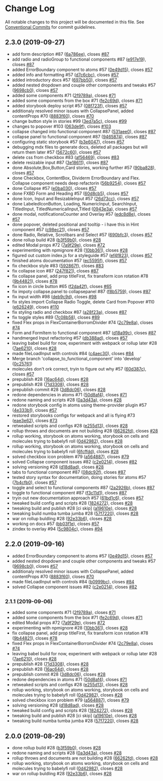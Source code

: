 # Change Log

All notable changes to this project will be documented in this file.
See [Conventional Commits](https://conventionalcommits.org) for commit guidelines.

## 2.3.0 (2019-09-27)

* add form description #87 ([6a786ee](https://gitlab.ursip.ru/ursip/design-system/commit/6a786ee)), closes [#87](https://gitlab.ursip.ru/ursip/design-system/issues/87)
* add radio and radioGroup to functional components #87 ([e917e19](https://gitlab.ursip.ru/ursip/design-system/commit/e917e19)), closes [#87](https://gitlab.ursip.ru/ursip/design-system/issues/87)
* added ErrorBoundary component to atoms #57 ([0e49d15](https://gitlab.ursip.ru/ursip/design-system/commit/0e49d15)), closes [#57](https://gitlab.ursip.ru/ursip/design-system/issues/57)
* added info and formatting #57 ([d7c6cbc](https://gitlab.ursip.ru/ursip/design-system/commit/d7c6cbc)), closes [#57](https://gitlab.ursip.ru/ursip/design-system/issues/57)
* added introductory docs #57 ([697bb50](https://gitlab.ursip.ru/ursip/design-system/commit/697bb50)), closes [#57](https://gitlab.ursip.ru/ursip/design-system/issues/57)
* added nested dropdown and couple other components and tweaks #57 ([9698cb0](https://gitlab.ursip.ru/ursip/design-system/commit/9698cb0)), closes [#57](https://gitlab.ursip.ru/ursip/design-system/issues/57)
* added some components #71 ([2f9789a](https://gitlab.ursip.ru/ursip/design-system/commit/2f9789a)), closes [#71](https://gitlab.ursip.ru/ursip/design-system/issues/71)
* added some components from the box #71 ([fe2c69d](https://gitlab.ursip.ru/ursip/design-system/commit/fe2c69d)), closes [#71](https://gitlab.ursip.ru/ursip/design-system/issues/71)
* added storybook deploy script #57 ([08f723f](https://gitlab.ursip.ru/ursip/design-system/commit/08f723f)), closes [#57](https://gitlab.ursip.ru/ursip/design-system/issues/57)
* additionaly resolved minor issues with CollapsePanel, added contentProps #70 ([8883f60](https://gitlab.ursip.ru/ursip/design-system/commit/8883f60)), closes [#70](https://gitlab.ursip.ru/ursip/design-system/issues/70)
* change button style in stories #99 ([3ed7a5c](https://gitlab.ursip.ru/ursip/design-system/commit/3ed7a5c)), closes [#99](https://gitlab.ursip.ru/ursip/design-system/issues/99)
* changes to popover #103 ([063de9f](https://gitlab.ursip.ru/ursip/design-system/commit/063de9f)), closes [#103](https://gitlab.ursip.ru/ursip/design-system/issues/103)
* collapse changed into functional component #87 ([531aee0](https://gitlab.ursip.ru/ursip/design-system/commit/531aee0)), closes [#87](https://gitlab.ursip.ru/ursip/design-system/issues/87)
* collapse panel to functional component #87 ([9465874](https://gitlab.ursip.ru/ursip/design-system/commit/9465874)), closes [#87](https://gitlab.ursip.ru/ursip/design-system/issues/87)
* configuring static storybook #57 ([b3e6047](https://gitlab.ursip.ru/ursip/design-system/commit/b3e6047)), closes [#57](https://gitlab.ursip.ru/ursip/design-system/issues/57)
* debugging mdx files to generate docs, deleted all packages but will return them later #57 ([5672c60](https://gitlab.ursip.ru/ursip/design-system/commit/5672c60)), closes [#57](https://gitlab.ursip.ru/ursip/design-system/issues/57)
* delete css from checkbox #83 ([af56469](https://gitlab.ursip.ru/ursip/design-system/commit/af56469)), closes [#83](https://gitlab.ursip.ru/ursip/design-system/issues/83)
* delete resizable input #87 ([3e18611](https://gitlab.ursip.ru/ursip/design-system/commit/3e18611)), closes [#87](https://gitlab.ursip.ru/ursip/design-system/issues/87)
* done Absolute,Box,Button,Card stories, working further #57 ([90ba828](https://gitlab.ursip.ru/ursip/design-system/commit/90ba828)), closes [#57](https://gitlab.ursip.ru/ursip/design-system/issues/57)
* done Checkbox, ContentBox, Dividerm ErrorBoundary and Flex. Collapse component needs deep refactorin ([56b9254](https://gitlab.ursip.ru/ursip/design-system/commit/56b9254)), closes [#57](https://gitlab.ursip.ru/ursip/design-system/issues/57)
* done Collapse #57 ([e0ba030](https://gitlab.ursip.ru/ursip/design-system/commit/e0ba030)), closes [#57](https://gitlab.ursip.ru/ursip/design-system/issues/57)
* done FXBD Form and Heading #57 ([60d8cb5](https://gitlab.ursip.ru/ursip/design-system/commit/60d8cb5)), closes [#57](https://gitlab.ursip.ru/ursip/design-system/issues/57)
* done Icon, Input and ResizableInput #57 ([26d73cc](https://gitlab.ursip.ru/ursip/design-system/commit/26d73cc)), closes [#57](https://gitlab.ursip.ru/ursip/design-system/issues/57)
* done LabeledIconButton, Loading, NumericInput, SearchInput, TitledInput, TitledNumericalInput,Titled ([0943e3a](https://gitlab.ursip.ru/ursip/design-system/commit/0943e3a)), closes [#57](https://gitlab.ursip.ru/ursip/design-system/issues/57)
* done modal, notificationsCounter and Overlay #57 ([edc8d8e](https://gitlab.ursip.ru/ursip/design-system/commit/edc8d8e)), closes [#57](https://gitlab.ursip.ru/ursip/design-system/issues/57)
* done popover, deleted positional and tooltip - i have this in Hint component #57 ([c98ec21](https://gitlab.ursip.ru/ursip/design-system/commit/c98ec21)), closes [#57](https://gitlab.ursip.ru/ursip/design-system/issues/57)
* done Radio, Relative, Scrollbars and Select #57 ([690bfc3](https://gitlab.ursip.ru/ursip/design-system/commit/690bfc3)), closes [#57](https://gitlab.ursip.ru/ursip/design-system/issues/57)
* done rollup build #28 ([b3f59b0](https://gitlab.ursip.ru/ursip/design-system/commit/b3f59b0)), closes [#28](https://gitlab.ursip.ru/ursip/design-system/issues/28)
* edited Modal props #72 ([7a9f29e](https://gitlab.ursip.ru/ursip/design-system/commit/7a9f29e)), closes [#72](https://gitlab.ursip.ru/ursip/design-system/issues/72)
* experimenting with npmignore #28 ([10bb361](https://gitlab.ursip.ru/ursip/design-system/commit/10bb361)), closes [#28](https://gitlab.ursip.ru/ursip/design-system/issues/28)
* figured out custom index.js for a styleguide #57 ([ef4f823](https://gitlab.ursip.ru/ursip/design-system/commit/ef4f823)), closes [#57](https://gitlab.ursip.ru/ursip/design-system/issues/57)
* finished atoms documentation #57 ([ec5595f](https://gitlab.ursip.ru/ursip/design-system/commit/ec5595f)), closes [#57](https://gitlab.ursip.ru/ursip/design-system/issues/57)
* fix checkbox style #83 ([592867f](https://gitlab.ursip.ru/ursip/design-system/commit/592867f)), closes [#83](https://gitlab.ursip.ru/ursip/design-system/issues/83)
* fix collapse icon #87 ([247f821](https://gitlab.ursip.ru/ursip/design-system/commit/247f821)), closes [#87](https://gitlab.ursip.ru/ursip/design-system/issues/87)
* fix collapse panel, add prop titleFirst, fix transform icon rotation #78 ([9b44821](https://gitlab.ursip.ru/ursip/design-system/commit/9b44821)), closes [#78](https://gitlab.ursip.ru/ursip/design-system/issues/78)
* fix icon in circle button #65 ([f2da42f](https://gitlab.ursip.ru/ursip/design-system/commit/f2da42f)), closes [#65](https://gitlab.ursip.ru/ursip/design-system/issues/65)
* fix impoty collapse.panel to collapsepanel #87 ([f8b5759](https://gitlab.ursip.ru/ursip/design-system/commit/f8b5759)), closes [#87](https://gitlab.ursip.ru/ursip/design-system/issues/87)
* fix input width #98 ([deb9c9d](https://gitlab.ursip.ru/ursip/design-system/commit/deb9c9d)), closes [#98](https://gitlab.ursip.ru/ursip/design-system/issues/98)
* fix styles import Collapse Radio Toggle, delete Card from Popover #110 ([e626249](https://gitlab.ursip.ru/ursip/design-system/commit/e626249)), closes [#110](https://gitlab.ursip.ru/ursip/design-system/issues/110)
* fix styling radio and checkbox #87 ([a28f23a](https://gitlab.ursip.ru/ursip/design-system/commit/a28f23a)), closes [#87](https://gitlab.ursip.ru/ursip/design-system/issues/87)
* fix toggle styles #89 ([7c08b58](https://gitlab.ursip.ru/ursip/design-system/commit/7c08b58)), closes [#89](https://gitlab.ursip.ru/ursip/design-system/issues/89)
* fixed Flex props in FlexContainerBorromDivider #74 ([2c79e8a](https://gitlab.ursip.ru/ursip/design-system/commit/2c79e8a)), closes [#74](https://gitlab.ursip.ru/ursip/design-system/issues/74)
* Form and FormItem to functional component #87 ([d18a99c](https://gitlab.ursip.ru/ursip/design-system/commit/d18a99c)), closes [#87](https://gitlab.ursip.ru/ursip/design-system/issues/87)
* handmerged Input refactoring #57 ([db388ad](https://gitlab.ursip.ru/ursip/design-system/commit/db388ad)), closes [#57](https://gitlab.ursip.ru/ursip/design-system/issues/57)
* leaving babel build for now, experiment with webpack or rollup later #28 ([7ae6210](https://gitlab.ursip.ru/ursip/design-system/commit/7ae6210)), closes [#28](https://gitlab.ursip.ru/ursip/design-system/issues/28)
* made fileLoadInput with controls #84 ([c4aec30](https://gitlab.ursip.ru/ursip/design-system/commit/c4aec30)), closes [#84](https://gitlab.ursip.ru/ursip/design-system/issues/84)
* Merge branch 'collapse_to_functional_component' into 'develop' ([0c25761](https://gitlab.ursip.ru/ursip/design-system/commit/0c25761))
* molecules don't ork correct, tryin to figure out why #57 ([60d387c](https://gitlab.ursip.ru/ursip/design-system/commit/60d387c)), closes [#57](https://gitlab.ursip.ru/ursip/design-system/issues/57)
* prepublish #28 ([16ac64d](https://gitlab.ursip.ru/ursip/design-system/commit/16ac64d)), closes [#28](https://gitlab.ursip.ru/ursip/design-system/issues/28)
* prepublish #28 ([71d3308](https://gitlab.ursip.ru/ursip/design-system/commit/71d3308)), closes [#28](https://gitlab.ursip.ru/ursip/design-system/issues/28)
* prepublish commit #28 ([3d8dc06](https://gitlab.ursip.ru/ursip/design-system/commit/3d8dc06)), closes [#28](https://gitlab.ursip.ru/ursip/design-system/issues/28)
* redone dependencies in atoms #71 ([50d8af4](https://gitlab.ursip.ru/ursip/design-system/commit/50d8af4)), closes [#71](https://gitlab.ursip.ru/ursip/design-system/issues/71)
* redone naming and scripts #28 ([0a3d43a](https://gitlab.ursip.ru/ursip/design-system/commit/0a3d43a)), closes [#28](https://gitlab.ursip.ru/ursip/design-system/issues/28)
* redone storybook config in atoms using theme-provider plugin #57 ([4e333b1](https://gitlab.ursip.ru/ursip/design-system/commit/4e333b1)), closes [#57](https://gitlab.ursip.ru/ursip/design-system/issues/57)
* restored storybooks configs for webpack and all is flying #73 ([eae3e62](https://gitlab.ursip.ru/ursip/design-system/commit/eae3e62)), closes [#73](https://gitlab.ursip.ru/ursip/design-system/issues/73)
* retweaked scripts and configs #28 ([e255d13](https://gitlab.ursip.ru/ursip/design-system/commit/e255d13)), closes [#28](https://gitlab.ursip.ru/ursip/design-system/issues/28)
* rollup throws and documents are not building #28 ([66262fd](https://gitlab.ursip.ru/ursip/design-system/commit/66262fd)), closes [#28](https://gitlab.ursip.ru/ursip/design-system/issues/28)
* rollup working, storybook on atoms working, storybook on cells and molecules trying to babelyfi roll ([0d42982](https://gitlab.ursip.ru/ursip/design-system/commit/0d42982)), closes [#28](https://gitlab.ursip.ru/ursip/design-system/issues/28)
* rollup working, storybook on atoms working, storybook on cells and molecules trying to babelyfi roll ([6fcffdd](https://gitlab.ursip.ru/ursip/design-system/commit/6fcffdd)), closes [#28](https://gitlab.ursip.ru/ursip/design-system/issues/28)
* solved checkbox icon problem #79 ([a564887](https://gitlab.ursip.ru/ursip/design-system/commit/a564887)), closes [#79](https://gitlab.ursip.ru/ursip/design-system/issues/79)
* solved Collapse component issues #82 ([c2e0214](https://gitlab.ursip.ru/ursip/design-system/commit/c2e0214)), closes [#82](https://gitlab.ursip.ru/ursip/design-system/issues/82)
* solving versioning #28 ([d18d8ad](https://gitlab.ursip.ru/ursip/design-system/commit/d18d8ad)), closes [#28](https://gitlab.ursip.ru/ursip/design-system/issues/28)
* tabs to functional component #87 ([08dc92f](https://gitlab.ursip.ru/ursip/design-system/commit/08dc92f)), closes [#87](https://gitlab.ursip.ru/ursip/design-system/issues/87)
* tested story syntax for documentation, doing stories for atoms #57 ([7b4cfb0](https://gitlab.ursip.ru/ursip/design-system/commit/7b4cfb0)), closes [#57](https://gitlab.ursip.ru/ursip/design-system/issues/57)
* toggle and select to functional components #87 ([2a2926b](https://gitlab.ursip.ru/ursip/design-system/commit/2a2926b)), closes [#87](https://gitlab.ursip.ru/ursip/design-system/issues/87)
* toggle to functional component #87 ([f3c11d1](https://gitlab.ursip.ru/ursip/design-system/commit/f3c11d1)), closes [#87](https://gitlab.ursip.ru/ursip/design-system/issues/87)
* tryin out new documentation approach #57 ([61bd1c6](https://gitlab.ursip.ru/ursip/design-system/commit/61bd1c6)), closes [#57](https://gitlab.ursip.ru/ursip/design-system/issues/57)
* tweaked build config and scripts #28 ([1824272](https://gitlab.ursip.ru/ursip/design-system/commit/1824272)), closes [#28](https://gitlab.ursip.ru/ursip/design-system/issues/28)
* tweaking build and publish #28 [ci skip] ([a19610e](https://gitlab.ursip.ru/ursip/design-system/commit/a19610e)), closes [#28](https://gitlab.ursip.ru/ursip/design-system/issues/28)
* tweaking build numba tumba jumba #28 ([57f7220](https://gitlab.ursip.ru/ursip/design-system/commit/57f7220)), closes [#28](https://gitlab.ursip.ru/ursip/design-system/issues/28)
* war on rollup buldling #28 ([92e33b6](https://gitlab.ursip.ru/ursip/design-system/commit/92e33b6)), closes [#28](https://gitlab.ursip.ru/ursip/design-system/issues/28)
* working on docs #57 ([bb03f1e](https://gitlab.ursip.ru/ursip/design-system/commit/bb03f1e)), closes [#57](https://gitlab.ursip.ru/ursip/design-system/issues/57)
* zindex to overlay #94 ([5c9804c](https://gitlab.ursip.ru/ursip/design-system/commit/5c9804c)), closes [#94](https://gitlab.ursip.ru/ursip/design-system/issues/94)






## 2.2.0 (2019-09-16)

* added ErrorBoundary component to atoms #57 ([0e49d15](https://gitlab.ursip.ru/ursip/design-system/commit/0e49d15)), closes [#57](https://gitlab.ursip.ru/ursip/design-system/issues/57)
* added nested dropdown and couple other components and tweaks #57 ([9698cb0](https://gitlab.ursip.ru/ursip/design-system/commit/9698cb0)), closes [#57](https://gitlab.ursip.ru/ursip/design-system/issues/57)
* additionaly resolved minor issues with CollapsePanel, added contentProps #70 ([8883f60](https://gitlab.ursip.ru/ursip/design-system/commit/8883f60)), closes [#70](https://gitlab.ursip.ru/ursip/design-system/issues/70)
* made fileLoadInput with controls #84 ([b0999bc](https://gitlab.ursip.ru/ursip/design-system/commit/b0999bc)), closes [#84](https://gitlab.ursip.ru/ursip/design-system/issues/84)
* solved Collapse component issues #82 ([c2e0214](https://gitlab.ursip.ru/ursip/design-system/commit/c2e0214)), closes [#82](https://gitlab.ursip.ru/ursip/design-system/issues/82)






## <small>2.1.1 (2019-09-06)</small>

* added some components #71 ([2f9789a](https://gitlab.ursip.ru/ursip/design-system/commit/2f9789a)), closes [#71](https://gitlab.ursip.ru/ursip/design-system/issues/71)
* added some components from the box #71 ([fe2c69d](https://gitlab.ursip.ru/ursip/design-system/commit/fe2c69d)), closes [#71](https://gitlab.ursip.ru/ursip/design-system/issues/71)
* edited Modal props #72 ([7a9f29e](https://gitlab.ursip.ru/ursip/design-system/commit/7a9f29e)), closes [#72](https://gitlab.ursip.ru/ursip/design-system/issues/72)
* experimenting with npmignore #28 ([10bb361](https://gitlab.ursip.ru/ursip/design-system/commit/10bb361)), closes [#28](https://gitlab.ursip.ru/ursip/design-system/issues/28)
* fix collapse panel, add prop titleFirst, fix transform icon rotation #78 ([9b44821](https://gitlab.ursip.ru/ursip/design-system/commit/9b44821)), closes [#78](https://gitlab.ursip.ru/ursip/design-system/issues/78)
* fixed Flex props in FlexContainerBorromDivider #74 ([2c79e8a](https://gitlab.ursip.ru/ursip/design-system/commit/2c79e8a)), closes [#74](https://gitlab.ursip.ru/ursip/design-system/issues/74)
* leaving babel build for now, experiment with webpack or rollup later #28 ([7ae6210](https://gitlab.ursip.ru/ursip/design-system/commit/7ae6210)), closes [#28](https://gitlab.ursip.ru/ursip/design-system/issues/28)
* prepublish #28 ([71d3308](https://gitlab.ursip.ru/ursip/design-system/commit/71d3308)), closes [#28](https://gitlab.ursip.ru/ursip/design-system/issues/28)
* prepublish #28 ([16ac64d](https://gitlab.ursip.ru/ursip/design-system/commit/16ac64d)), closes [#28](https://gitlab.ursip.ru/ursip/design-system/issues/28)
* prepublish commit #28 ([3d8dc06](https://gitlab.ursip.ru/ursip/design-system/commit/3d8dc06)), closes [#28](https://gitlab.ursip.ru/ursip/design-system/issues/28)
* redone dependencies in atoms #71 ([50d8af4](https://gitlab.ursip.ru/ursip/design-system/commit/50d8af4)), closes [#71](https://gitlab.ursip.ru/ursip/design-system/issues/71)
* retweaked scripts and configs #28 ([e255d13](https://gitlab.ursip.ru/ursip/design-system/commit/e255d13)), closes [#28](https://gitlab.ursip.ru/ursip/design-system/issues/28)
* rollup working, storybook on atoms working, storybook on cells and molecules trying to babelyfi roll ([0d42982](https://gitlab.ursip.ru/ursip/design-system/commit/0d42982)), closes [#28](https://gitlab.ursip.ru/ursip/design-system/issues/28)
* solved checkbox icon problem #79 ([a564887](https://gitlab.ursip.ru/ursip/design-system/commit/a564887)), closes [#79](https://gitlab.ursip.ru/ursip/design-system/issues/79)
* solving versioning #28 ([d18d8ad](https://gitlab.ursip.ru/ursip/design-system/commit/d18d8ad)), closes [#28](https://gitlab.ursip.ru/ursip/design-system/issues/28)
* tweaked build config and scripts #28 ([1824272](https://gitlab.ursip.ru/ursip/design-system/commit/1824272)), closes [#28](https://gitlab.ursip.ru/ursip/design-system/issues/28)
* tweaking build and publish #28 [ci skip] ([a19610e](https://gitlab.ursip.ru/ursip/design-system/commit/a19610e)), closes [#28](https://gitlab.ursip.ru/ursip/design-system/issues/28)
* tweaking build numba tumba jumba #28 ([57f7220](https://gitlab.ursip.ru/ursip/design-system/commit/57f7220)), closes [#28](https://gitlab.ursip.ru/ursip/design-system/issues/28)






## 2.0.0 (2019-08-29)

* done rollup build #28 ([b3f59b0](https://gitlab.ursip.ru/ursip/design-system/commit/b3f59b0)), closes [#28](https://gitlab.ursip.ru/ursip/design-system/issues/28)
* redone naming and scripts #28 ([0a3d43a](https://gitlab.ursip.ru/ursip/design-system/commit/0a3d43a)), closes [#28](https://gitlab.ursip.ru/ursip/design-system/issues/28)
* rollup throws and documents are not building #28 ([66262fd](https://gitlab.ursip.ru/ursip/design-system/commit/66262fd)), closes [#28](https://gitlab.ursip.ru/ursip/design-system/issues/28)
* rollup working, storybook on atoms working, storybook on cells and molecules trying to babelyfi roll ([0d42982](https://gitlab.ursip.ru/ursip/design-system/commit/0d42982)), closes [#28](https://gitlab.ursip.ru/ursip/design-system/issues/28)
* war on rollup buldling #28 ([92e33b6](https://gitlab.ursip.ru/ursip/design-system/commit/92e33b6)), closes [#28](https://gitlab.ursip.ru/ursip/design-system/issues/28)
